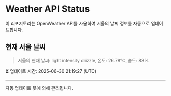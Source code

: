 
# Weather API Status

이 리포지토리는 OpenWeather API를 사용하여 서울의 날씨 정보를 자동으로 업데이트합니다.

## 현재 서울 날씨
> 서울의 현재 날씨: light intensity drizzle, 온도: 26.78°C, 습도: 83%

⏳ 업데이트 시간: 2025-06-30 21:19:27 (UTC)

---
자동 업데이트 봇에 의해 관리됩니다.
